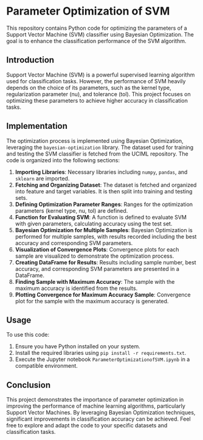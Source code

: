 # **Parameter Optimization of SVM**

This repository contains Python code for optimizing the parameters of a Support Vector Machine (SVM) classifier using Bayesian Optimization. The goal is to enhance the classification performance of the SVM algorithm.

## **Introduction**

Support Vector Machine (SVM) is a powerful supervised learning algorithm used for classification tasks. However, the performance of SVM heavily depends on the choice of its parameters, such as the kernel type, regularization parameter (nu), and tolerance (tol). This project focuses on optimizing these parameters to achieve higher accuracy in classification tasks.

## **Implementation**

The optimization process is implemented using Bayesian Optimization, leveraging the `bayesian-optimization` library. The dataset used for training and testing the SVM classifier is fetched from the UCIML repository. The code is organized into the following sections:

1. **Importing Libraries**: Necessary libraries including `numpy`, `pandas`, and `sklearn` are imported.
2. **Fetching and Organizing Dataset**: The dataset is fetched and organized into feature and target variables. It is then split into training and testing sets.
3. **Defining Optimization Parameter Ranges**: Ranges for the optimization parameters (kernel type, nu, tol) are defined.
4. **Function for Evaluating SVM**: A function is defined to evaluate SVM with given parameters, calculating accuracy using the test set.
5. **Bayesian Optimization for Multiple Samples**: Bayesian Optimization is performed for multiple samples, with results recorded including the best accuracy and corresponding SVM parameters.
6. **Visualization of Convergence Plots**: Convergence plots for each sample are visualized to demonstrate the optimization process.
7. **Creating DataFrame for Results**: Results including sample number, best accuracy, and corresponding SVM parameters are presented in a DataFrame.
8. **Finding Sample with Maximum Accuracy**: The sample with the maximum accuracy is identified from the results.
9. **Plotting Convergence for Maximum Accuracy Sample**: Convergence plot for the sample with the maximum accuracy is generated.

## **Usage**

To use this code:

1. Ensure you have Python installed on your system.
2. Install the required libraries using `pip install -r requirements.txt`.
3. Execute the Jupyter notebook `ParameterOptimizationofSVM.ipynb` in a compatible environment.

## **Conclusion**

This project demonstrates the importance of parameter optimization in improving the performance of machine learning algorithms, particularly Support Vector Machines. By leveraging Bayesian Optimization techniques, significant improvements in classification accuracy can be achieved. Feel free to explore and adapt the code to your specific datasets and classification tasks.
